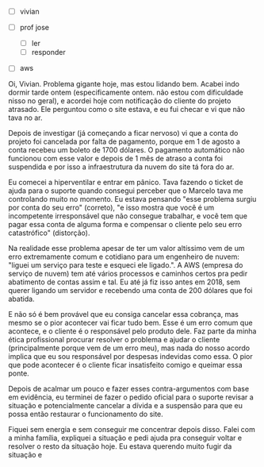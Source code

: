 - [ ] vivian
- [ ] prof jose
	- [ ] ler
	- [ ] responder
- [ ] aws


Oi, Vivian. Problema gigante hoje, mas estou lidando bem. Acabei indo dormir tarde ontem (especificamente ontem. não estou com dificuldade nisso no geral), e acordei hoje com notificação do cliente do projeto atrasado. Ele perguntou como o site estava, e eu fui checar e vi que não tava no ar.

Depois de investigar (já começando a ficar nervoso) vi que a conta do projeto foi cancelada por falta de pagamento, porque em 1 de agosto a conta recebeu um boleto de 1700 dólares. O pagamento automático não funcionou com esse valor e depois de 1 mês de atraso a conta foi suspendida e por isso a infraestrutura da nuvem do site tá fora do ar.

Eu comecei a hiperventilar e entrar em pânico. Tava fazendo o ticket de ajuda para o suporte quando consegui perceber que o Marcelo tava me controlando muito no momento. Eu estava pensando "esse problema surgiu por conta do seu erro" (correto),  "e isso mostra que você é um incompetente irresponsável que não consegue trabalhar, e você tem que pagar essa conta de alguma forma e compensar o cliente pelo seu erro catastrófico" (distorção). 

Na realidade esse problema apesar de ter um valor altíssimo vem de um erro extremamente comum e cotidiano para um engenheiro de nuvem: "liguei um serviço para teste e esqueci ele ligado.". A AWS (empresa do serviço de nuvem) tem até vários processos e caminhos certos pra pedir abatimento de contas assim e tal. Eu até já fiz isso antes em 2018, sem querer ligando um servidor e recebendo uma conta de 200 dólares que foi abatida.

E não só é bem provável que eu consiga cancelar essa cobrança, mas mesmo se o pior acontecer vai ficar tudo bem. Esse é um erro comum que acontece, e o cliente é o responsável pelo produto dele. Faz parte da minha ética profissional procurar resolver o problema e ajudar o cliente (principalmente porque vem de um erro meu), mas nada do nosso acordo implica que eu sou responsável por despesas indevidas como essa. O pior que pode acontecer é o cliente ficar insatisfeito comigo e queimar essa ponte.

Depois de acalmar um pouco e fazer esses contra-argumentos com base em evidência, eu terminei de fazer o pedido oficial para o suporte revisar a situação e potencialmente cancelar a dívida e a suspensão para que eu possa então restaurar o funcionamento do site.

Fiquei sem energia e sem conseguir me concentrar depois disso. Falei com a minha família, expliquei a situação e pedi ajuda pra conseguir voltar e resolver o resto da situação hoje. Eu estava querendo muito fugir da situação e 
